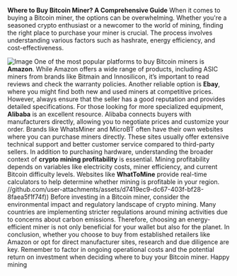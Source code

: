 **Where to Buy Bitcoin Miner? A Comprehensive Guide**
When it comes to buying a Bitcoin miner, the options can be overwhelming. Whether you're a seasoned crypto enthusiast or a newcomer to the world of mining, finding the right place to purchase your miner is crucial. The process involves understanding various factors such as hashrate, energy efficiency, and cost-effectiveness. 

![Image](https://github.com/user-attachments/assets/d7419ec9-dc67-403f-bf28-8faea5f1f74f)
One of the most popular platforms to buy Bitcoin miners is **Amazon**. While Amazon offers a wide range of products, including ASIC miners from brands like Bitmain and Innosilicon, it’s important to read reviews and check the warranty policies. Another reliable option is **Ebay**, where you might find both new and used miners at competitive prices. However, always ensure that the seller has a good reputation and provides detailed specifications.
For those looking for more specialized equipment, **Alibaba** is an excellent resource. Alibaba connects buyers with manufacturers directly, allowing you to negotiate prices and customize your order. Brands like WhatsMiner and MicroBT often have their own websites where you can purchase miners directly. These sites usually offer extensive technical support and better customer service compared to third-party sellers.
In addition to purchasing hardware, understanding the broader context of **crypto mining profitability** is essential. Mining profitability depends on variables like electricity costs, miner efficiency, and current Bitcoin difficulty levels. Websites like **WhatToMine** provide real-time calculators to help determine whether mining is profitable in your region.
 //github.com/user-attachments/assets/d7419ec9-dc67-403f-bf28-8faea5f1f74f))
Before investing in a Bitcoin miner, consider the environmental impact and regulatory landscape of crypto mining. Many countries are implementing stricter regulations around mining activities due to concerns about carbon emissions. Therefore, choosing an energy-efficient miner is not only beneficial for your wallet but also for the planet.
In conclusion, whether you choose to buy from established retailers like Amazon or opt for direct manufacturer sites, research and due diligence are key. Remember to factor in ongoing operational costs and the potential return on investment when deciding where to buy your Bitcoin miner. Happy mining
